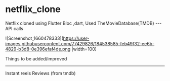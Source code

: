 # netflix_clone

Netflix cloned using Flutter Bloc ,dart,
Used TheMovieDatabase(TMDB) ---API calls


   ![Screenshot_1660478333](https://user-images.githubusercontent.com/77429826/184538585-feb49f32-ee6b-4829-b3d8-0e396efaf4de.png |width=100)



Things to be added/improved
_____________________
Instant reels
Reviews (from tmdb)
